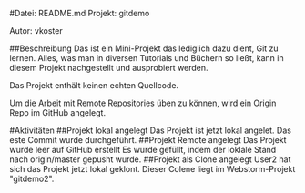 #Datei: README.md
Projekt: gitdemo

Autor: vkoster

##Beschreibung
Das ist ein Mini-Projekt das lediglich dazu dient, Git zu lernen.
Alles, was man in diversen Tutorials und Büchern so ließt, kann in diesem Projekt nachgestellt
und ausprobiert werden.

Das Projekt enthält keinen echten Quellcode.

Um die Arbeit mit Remote Repositories üben zu können, wird ein Origin Repo im GitHub angelegt.

#Aktivitäten
##Projekt lokal angelegt
Das Projekt ist jetzt lokal angelet.
Das este Commit wurde durchgeführt.
##Projekt Remote angelegt
Das Projekt wurde leer auf GitHub erstellt
Es wurde gefüllt, indem der loklale Stand nach origin/master gepusht wurde.
##Projekt als Clone angelegt
User2 hat sich das Projekt jetzt lokal geklont. 
Dieser Colene liegt im Webstorm-Projekt "gitdemo2".
